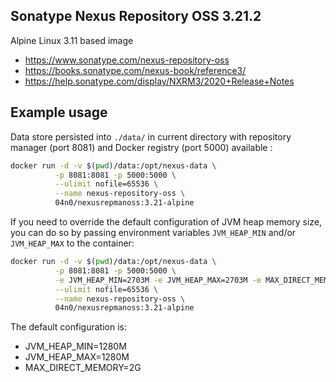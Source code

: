 ## Sonatype Nexus Repository OSS 3.21.2

Alpine Linux 3.11 based image

*   https://www.sonatype.com/nexus-repository-oss
*   https://books.sonatype.com/nexus-book/reference3/
*   https://help.sonatype.com/display/NXRM3/2020+Release+Notes

## Example usage

Data store persisted into `./data/` in current directory with repository
manager (port 8081) and Docker registry (port 5000) available :

```bash
docker run -d -v $(pwd)/data:/opt/nexus-data \
          -p 8081:8081 -p 5000:5000 \
          --ulimit nofile=65536 \
          --name nexus-repository-oss \
          04n0/nexusrepmanoss:3.21-alpine
```

If you need to override the default configuration of JVM heap memory size, you
can do so by passing environment variables `JVM_HEAP_MIN` and/or `JVM_HEAP_MAX`
to the container:

```bash
docker run -d -v $(pwd)/data:/opt/nexus-data \
          -p 8081:8081 -p 5000:5000 \
          -e JVM_HEAP_MIN=2703M -e JVM_HEAP_MAX=2703M -e MAX_DIRECT_MEMORY=2703M \
          --ulimit nofile=65536 \
          --name nexus-repository-oss \
          04n0/nexusrepmanoss:3.21-alpine
```

The default configuration is:
*   JVM_HEAP_MIN=1280M
*   JVM_HEAP_MAX=1280M
*   MAX_DIRECT_MEMORY=2G
